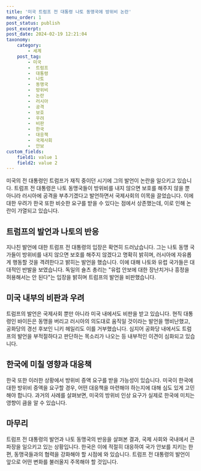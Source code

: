 ```yaml
---
title: '미국 트럼프 전 대통령 나토 동맹국에 방위비 논란'
menu_order: 1
post_status: publish
post_excerpt: 
post_date: 2024-02-19 12:21:04
taxonomy:
    category:
        - 세계
    post_tag:
        - 미국
        -  트럼프
        -  대통령
        -  나토
        -  동맹국
        -  방위비
        -  논란
        -  러시아
        -  공격
        -  보호
        -  우려
        -  비판
        -  한국
        -  대응책
        -  국제사회
        -  안보
custom_fields:
    field1: value 1
    field2: value 2
---
```


미국의 전 대통령인 트럼프가 재직 중이던 시기에 그의 발언이 논란을 일으키고 있습니다. 트럼프 전 대통령은 나토 동맹국들이 방위비를 내지 않으면 보호를 해주지 않을 뿐 아니라 러시아에 공격을 부추기겠다고 발언하면서 국제사회의 이목을 끌었습니다. 이에 대한 우려가 한국 또한 비슷한 요구를 받을 수 있다는 점에서 상존했는데, 이로 인해 논란이 가열되고 있습니다.
## 트럼프의 발언과 나토의 반응
지나친 발언에 대한 트럼프 전 대통령의 입장은 확연히 드러났습니다. 그는 나토 동맹 국가들이 방위비를 내지 않으면 보호를 해주지 않겠다고 명확히 밝히며, 러시아에 자유롭게 행동할 것을 격려한다고 밝히는 발언을 했습니다. 이에 대해 나토와 유럽 국가들은 대대적인 반발을 보였습니다. 독일의 숄츠 총리는 "유럽 안보에 대한 장난치거나 흥정을 허용해서는 안 된다"는 입장을 밝히며 트럼프의 발언을 비판했습니다.
## 미국 내부의 비판과 우려
트럼프의 발언은 국제사회 뿐만 아니라 미국 내에서도 비판을 받고 있습니다. 현직 대통령인 바이든은 동맹을 버리고 러시아의 의도대로 움직일 것이라는 발언을 맹비난했고, 공화당의 경선 후보인 니키 헤일리도 이를 거부했습니다. 심지어 공화당 내에서도 트럼프의 발언을 부적절하다고 판단하는 목소리가 나오는 등 내부적인 이견이 심화되고 있습니다.
## 한국에 미칠 영향과 대응책
한국 또한 이러한 상황에서 방위비 증액 요구를 받을 가능성이 있습니다. 미국이 한국에 대한 방위비 증액을 요구할 경우, 어떤 대응책을 마련해야 하는지에 대해 심도 있게 고민해야 합니다. 과거의 사례를 살펴보면, 미국의 방위비 인상 요구가 실제로 한국에 미치는 영향이 큼을 알 수 있습니다.
## 마무리
트럼프 전 대통령의 발언과 나토 동맹국의 반응을 살펴본 결과, 국제 사회와 국내에서 큰 파장을 일으키고 있는 상황입니다. 한국은 이에 적절히 대응하여 국가 안보를 지키는 한편, 동맹국들과의 협력을 강화해야 할 시점에 와 있습니다. 트럼프 전 대통령의 발언이 앞으로 어떤 변화를 불러올지 주목해야 할 것입니다.
